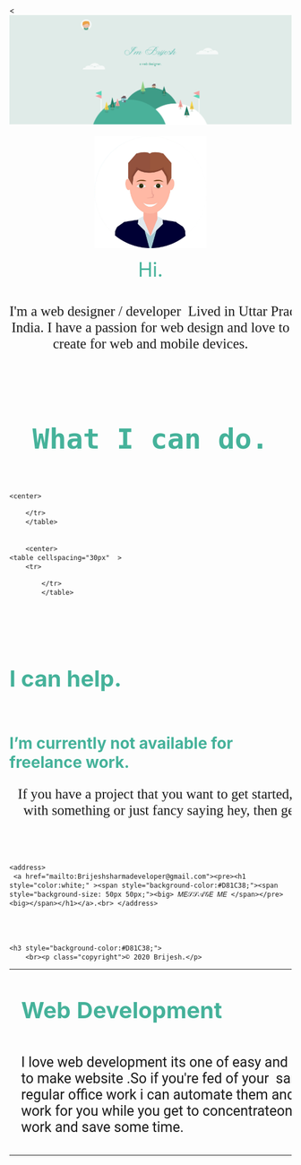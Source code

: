 <!DOCTYPE html>
<html lang="en" dir="ltr">

<head>
	<meta charset="utf-8">
	<title>Brijesh's Site</title>
	


</head>
< <body>
	<img src="capture1.png">
	<br>
	<center><br>
		<img src="circle-cropped.png" style="width:200px; height:200px;"><br>
		<p style="color:#45B29A;"><span style="font-size:35px;">Hi.</span></p>
		<pre>
<p style="font-size:25px;"><span style="font-family:Lora;">I'm a web designer / developer  Lived in Uttar Pradesh,
India. I have a passion for web design and love to
create for web and mobile devices.<br> <br> <br>
<h1 style="color:#45B29A;" ><span style="font-size:50px;">What I can do.</span></h1></span>

</pre>

</center>

	<center>
<table cellspacing="30px"  >
	<tr>
<td><img src="6.gif"style="width:300px; height:300px;"></td>
<td><h1  style="color:#45B29A;"><span style="font-size:40px;"> Web Development </span></h1>
			<pre style="font-size:25px;"> <span style="font-family: Roboto ;">
I love web development its one of easy and Simple way
to make website .So if you're fed of your  same
regular office work i can automate them and make computer
work for you while you get to concentrateon your other
work and save some time. </pre> </span> </p></td>
</center>

		</tr>
		</table>


		<center>
	<table cellspacing="30px"  >
		<tr>

<td>	<h1  style="color:#45B29A;"> <pre style="font-size:40px;">     Python</pre></h1>
				<pre style="font-size:25px;"><span style="font-family:Roboto;">
	I love Python its one of easy and Simple but I am learning
	it  .So if I can't make any project on python . I am Just
	want to complete as far as possible after i do then
	I am able to complete work and then you may contact me If
	you want. </span></pre></p>
<td><img src="giphy.gif"style="width:300px; height:300px;"></td>


			</tr>
			</table>
<br><br><br><br>
<h1 style="color:#45B29A;"><span style="font-size:40px;">I can help.</span></h1>
<br>
<h1 style="color:#45B29A;">I’m currently not available for freelance work.</h1>
<p >
	<pre style="font-size:25px;"> <span style="font-family: Lora;">If you have a project that you want to get started, think you need my help
	with something or just fancy saying hey, then get in touch.</span> </p> </pre>


	<address>
	 <a href="mailto:Brijeshsharmadeveloper@gmail.com"><pre><h1 style="color:white;" ><span style="background-color:#D81C38;"><span style="background-size: 50px 50px;"><big> 𝑀𝐸𝒮𝒮𝒜𝒢𝐸 𝑀𝐸 </span></pre><big></span></h1></a>.<br> </address>




	<h3 style="background-color:#D81C38;">
		<br><p class="copyright">© 2020 Brijesh.</p>

</center></h3>
</body>
</html>
